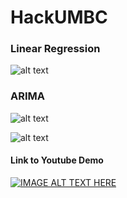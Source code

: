 # HackUMBC

### Linear Regression

![alt text](https://cdn.discordapp.com/attachments/808203818256302083/904393049638068224/unknown.png)

### ARIMA 

![alt text](https://cdn.discordapp.com/attachments/808203818256302083/904393268371021845/unknown.png)


![alt text](https://cdn.discordapp.com/attachments/808203818256302083/904393317310152754/unknown.png)

#### Link to Youtube Demo

[![IMAGE ALT TEXT HERE](https://cdn.discordapp.com/attachments/808203818256302083/904393317310152754/unknown.png)](https://youtu.be/zG7c6nEaIoU)
